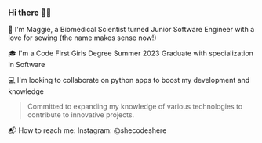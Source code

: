 ### Hi there 👋🏾

🔬 I'm Maggie, a Biomedical Scientist turned Junior Software Engineer with a love for sewing (the name makes sense now!)
>
🎓 I'm a Code First Girls Degree Summer 2023 Graduate with specialization in Software
>
💻 I'm looking to collaborate on python apps to boost my development and knowledge
>Committed to expanding my knowledge of various technologies to contribute to innovative projects.
>
📬 How to reach me: Instagram: @shecodeshere
